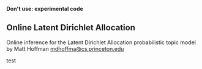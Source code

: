 **Don't use: experimental code**

Online Latent Dirichlet Allocation
--
Online inference for the Latent Dirichlet Allocation probabilistic topic model by Matt Hoffman <mdhoffma@cs.princeton.edu>

test